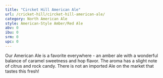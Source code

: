 ```yaml
---
title: "Circket Hill American Ale"
url: /cricket-hill/circket-hill-american-ale/
category: North American Ale
style: American-Style Amber/Red Ale
abv: 0
ibu: 0
srm: 0
upc: 0
---
```

Our American Ale is a favorite everywhere - an amber ale with a wonderful balance of caramel sweetness and hop flavor. The aroma has a slight note of citrus and rock candy. There is not an imported Ale on the market that tastes this fresh!
